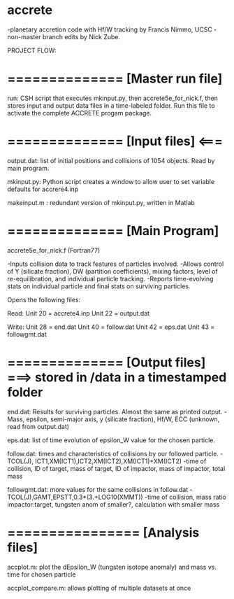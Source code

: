 # accrete
-planetary accretion code with Hf/W tracking by Francis Nimmo, UCSC
-non-master branch edits by Nick Zube.

PROJECT FLOW:

==============
[Master run file]
==============

run: CSH script that executes mkinput.py, then accrete5e_for_nick.f, then stores input and output data files in a time-labeled folder. Run this file to activate the complete ACCRETE progam package.


==============
[Input files]   <===
==============

output.dat: list of initial positions and collisions of 1054 objects. Read by main program.

mkinput.py: Python script creates a window to allow user to set variable defaults for accrere4.inp

makeinput.m : redundant version of mkinput.py, written in Matlab

==============
[Main Program]
==============
accrete5e_for_nick.f (Fortran77)

-Inputs collision data to track features of particles involved.
-Allows control of Y (silicate fraction), DW (partition coefficients),
 mixing factors, level of re-equilibration, and individual particle tracking.
-Reports time-evolving stats on individual particle and final stats on
 surviving particles.

Opens the following files:

Read:
Unit 20 = accrete4.inp
Unit 22 = output.dat

Write:
Unit 28 = end.dat
Unit 40 = follow.dat
Unit 42 = eps.dat
Unit 43 = followgmt.dat

==============
[Output files] ===> stored in /data in a timestamped folder
==============

end.dat: Results for surviving particles. Almost the same as printed output.
-Mass, epsilon, semi-major axis, y (silicate fraction), Hf/W, ECC (unknown, read from output.dat)

eps.dat: list of time evolution of epsilon_W value for the chosen particle.

follow.dat: times and characteristics of collisions by our followed particle.
-TCOL(J), ICT1,XM(ICT1),ICT2,XM(ICT2),XM(ICT1)+XM(ICT2)
-time of collision, ID of target, mass of target, ID of impactor, mass of impactor, total mass

followgmt.dat: more values for the same collisions in follow.dat
-TCOL(J),GAMT,EPSTT,0.3*(3.+LOG10(XMMT))
-time of collision, mass ratio impactor:target, tungsten anom of smaller?, calculation with smaller mass 

================
[Analysis files]
================

accplot.m: plot the dEpsilon_W (tungsten isotope anomaly) and mass vs. time for chosen particle

accplot_compare.m: allows plotting of multiple datasets at once


